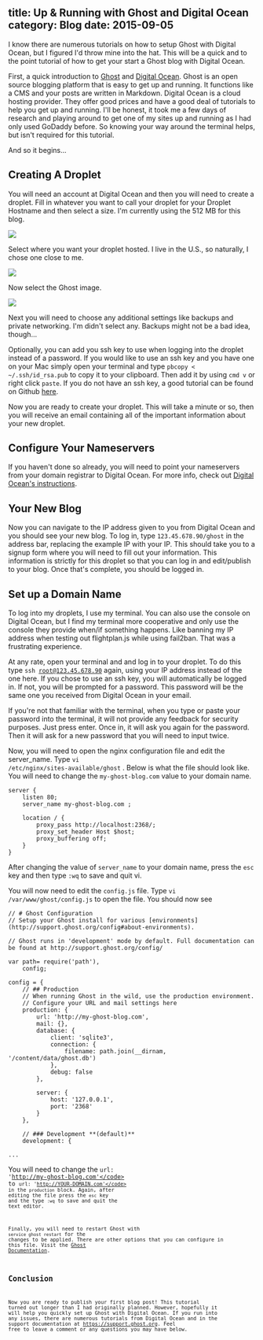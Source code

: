 title: Up & Running with Ghost and Digital Ocean
category: Blog
date: 2015-09-05
---------------------------------------------------------


I know there are numerous tutorials on how to setup Ghost with Digital Ocean, but I figured I'd throw mine into the hat. This will be a quick and to the point tutorial of how to get your start a Ghost blog with Digital Ocean.

First, a quick introduction to [Ghost](https://ghost.org) and [Digital Ocean](https://www.digitalocean.com/). Ghost is an open source blogging platform that is easy to get up and running. It functions like a CMS and your posts are written in Markdown. Digital Ocean is a cloud hosting provider. They offer good prices and have a good deal of tutorials to help you get up and running. I'll be honest, it took me a few days of research and playing around to get one of my sites up and running as I had only used GoDaddy before. So knowing your way around the terminal helps, but isn't required for this tutorial.

<!--more-->

And so it begins...


## Creating A Droplet


You will need an account at Digital Ocean and then you will need to create a droplet. Fill in whatever you want to call your droplet for your Droplet Hostname and then select a size. I'm currently using the 512 MB for this blog.

![](/img/DigitalOcean_Control_Panel.png)

Select where you want your droplet hosted. I live in the U.S., so naturally, I chose one close to me.

![](/img/DigitalOcean_Control_Panel-2.png)

Now select the Ghost image.

![](/img/DigitalOcean_Control_Panel_and_root_personal-blog____-_ssh_-_88-42.png)

Next you will need to choose any additional settings like backups and private networking. I'm didn't select any. Backups might not be a bad idea, though...

Optionally, you can add you ssh key to use when logging into the droplet instead of a password. If you would like to use an ssh key and you have one on your Mac simply open your terminal and type <code class="language-none">pbcopy < ~/.ssh/id_rsa.pub</code> to copy it to your clipboard. Then add it by using <code class="language-none">cmd v</code> or right click <code class="language-none">paste</code>. If you do not have an ssh key, a good tutorial can be found on Github [here](https://help.github.com/articles/generating-ssh-keys/).

Now you are ready to create your droplet. This will take a minute or so, then you will receive an email containing all of the important information about your new droplet.

## Configure Your Nameservers

If you haven't done so already, you will need to point your nameservers from your domain registrar to Digital Ocean. For more info, check out [Digital Ocean's instructions](https://www.digitalocean.com/community/tutorials/how-to-set-up-a-host-name-with-digitalocean).

## Your New Blog

Now you can navigate to the IP address given to you from Digital Ocean and you should see your new blog. To log in, type <code class="language-none">123.45.678.90/ghost</code> in the address bar, replacing the example IP with your IP. This should take you to a signup form where you will need to fill out your information. This information is strictly for this droplet so that you can log in and edit/publish to your blog. Once that's complete, you should be logged in.

## Set up a Domain Name

To log into my droplets, I use my terminal. You can also use the console on Digital Ocean, but I find my terminal more cooperative and only use the console they provide when/if something happens. Like banning my IP address when testing out flightplan.js while using fail2ban. That was a frustrating experience.

At any rate, open your terminal and and log in to your droplet. To do this type <code class="language-none">ssh root@123.45.678.90</code> again, using your IP address instead of the one here. If you chose to use an ssh key, you will automatically be logged in. If not, you will be prompted for a password. This password will be the same one you received from Digital Ocean in your email.

If you're not that familiar with the terminal, when you type or paste your password into the terminal, it will not provide any feedback for security purposes. Just press enter. Once in, it will ask you again for the password. Then it will ask for a new password that you will need to input twice.

Now, you will need to open the nginx configuration file and edit the server_name. Type <code class="language-none">vi /etc/nginx/sites-available/ghost</code> . Below is what the file should look like. You will need to change the <code class="language-none">my-ghost-blog.com</code> value to your domain name.

```nginx
server {
    listen 80;
    server_name my-ghost-blog.com ;

    location / {
        proxy_pass http://localhost:2368/;
        proxy_set_header Host $host;
        proxy_buffering off;
    }
}
```

After changing the value of <code class="language-nginx">server_name</code> to your domain name, press the <code class="language-none">esc</code> key and then type <code class="language-none">:wq</code> to save and quit vi.

You will now need to edit the <code class="language-none">config.js</code> file. Type <code class="language-none">vi /var/www/ghost/config.js</code> to open the file. You should now see

```nginx
// # Ghost Configuration
// Setup your Ghost install for various [environments](http://support.ghost.org/config#about-environments).

// Ghost runs in 'development' mode by default. Full documentation can be found at http://support.ghost.org/config/

var path= require('path'),
    config;

config = {
    // ## Production
    // When running Ghost in the wild, use the production environment.
    // Configure your URL and mail settings here
    production: {
        url: 'http://my-ghost-blog.com',
        mail: {},
        database: {
            client: 'sqlite3',
            connection: {
                filename: path.join(__dirnam, '/content/data/ghost.db')
            },
            debug: false
        },

        server: {
            host: '127.0.0.1',
            port: '2368'
        }
    },

    // ### Development **(default)**
    development: {

...
```

You will need to change the <code class="language-javascript">url: 'http://my-ghost-blog.com'</code> to <code class="language-javascript">url: 'http://YOUR-DOMAIN.com'</code> in the <code class="language-none">production</code> block. Again, after editing the file press the <code class="language-none">esc</code> key and the type <code class="language-none">:wq</code> to save and quit the text editor.

Finally, you will need to restart Ghost with <code class="language-nginx">service ghost restart</code> for the changes to be applied. There are other options that you can configure in this file. Visit the [Ghost Documentation](https://support.ghost.org/config/).

## Conclusion
Now you are ready to publish your first blog post! This tutorial turned out longer than I had originally planned. However, hopefully it will help you quickly set up Ghost with Digital Ocean. If you run into any issues, there are numerous tutorials from Digital Ocean and in the support documentation at https://support.ghost.org. Feel free to leave a comment or any questions you may have below.